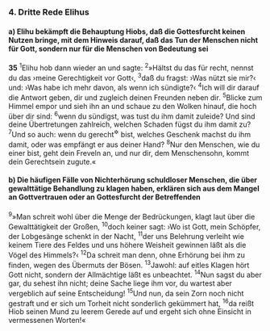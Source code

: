 ### 4. Dritte Rede Elihus

#### a) Elihu bekämpft die Behauptung Hiobs, daß die Gottesfurcht keinen Nutzen bringe, mit dem Hinweis darauf, daß das Tun der Menschen nicht für Gott, sondern nur für die Menschen von Bedeutung sei

__35__
<sup>1</sup>Elihu hob dann wieder an und sagte:
<sup>2</sup>»Hältst du das für recht, nennst du das ›meine Gerechtigkeit vor Gott‹,
<sup>3</sup>daß du fragst: ›Was nützt sie mir?‹ und: ›Was habe ich mehr davon, als wenn ich sündigte?‹
<sup>4</sup>Ich will dir darauf die Antwort geben, dir und zugleich deinen Freunden neben dir.
<sup>5</sup>Blicke zum Himmel empor und sieh ihn an und schaue zu den Wolken hinauf, die hoch über dir sind:
<sup>6</sup>wenn du sündigst, was tust du ihm damit zuleide? Und sind deine Übertretungen zahlreich, welchen Schaden fügst du ihm damit zu?
<sup>7</sup>Und so auch: wenn du gerecht<sup title="= fromm">&#x2732;</sup> bist, welches Geschenk machst du ihm damit, oder was empfängt er aus deiner Hand?
<sup>8</sup>Nur den Menschen, wie du einer bist, geht dein Freveln an, und nur dir, dem Menschensohn, kommt dein Gerechtsein zugute.«

#### b) Die häufigen Fälle von Nichterhörung schuldloser Menschen, die über gewalttätige Behandlung zu klagen haben, erklären sich aus dem Mangel an Gottvertrauen oder an Gottesfurcht der Betreffenden

<sup>9</sup>»Man schreit wohl über die Menge der Bedrückungen, klagt laut über die Gewalttätigkeit der Großen,
<sup>10</sup>doch keiner sagt: ›Wo ist Gott, mein Schöpfer, der Lobgesänge schenkt in der Nacht,
<sup>11</sup>der uns Belehrung verleiht wie keinem Tiere des Feldes und uns höhere Weisheit gewinnen läßt als die Vögel des Himmels?‹
<sup>12</sup>Da schreit man denn, ohne Erhörung bei ihm zu finden, wegen des Übermuts der Bösen.
<sup>13</sup>Jawohl: auf eitles Klagen hört Gott nicht, sondern der Allmächtige läßt es unbeachtet.
<sup>14</sup>Nun sagst du aber gar, du sehest ihn nicht; deine Sache liege ihm vor, du wartest aber vergeblich auf seine Entscheidung!
<sup>15</sup>Und nun, da sein Zorn noch nicht gestraft und er sich um Torheit nicht sonderlich gekümmert hat,
<sup>16</sup>da reißt Hiob seinen Mund zu leerem Gerede auf und ergeht sich ohne Einsicht in vermessenen Worten!«